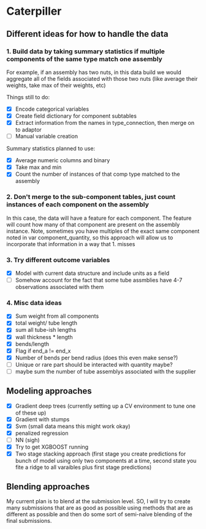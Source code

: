 # Caterpiller

## Different ideas for how to handle the data

### 1. Build data by taking summary statistics if multiple components of the same type match one assembly
For example, if an assembly has two nuts, in this data build we would aggregate all of the fields associated with those two nuts (like average their weights, take max of their weights, etc) 

Things still to do:
- [x] Encode categorical variables
- [x] Create field dictionary for component subtables
- [x] Extract information from the names in type_connection, then merge on to adaptor
- [ ] Manual variable creation

Summary statistics planned to use:
- [x] Average numeric columns and binary
- [x] Take max and min
- [x] Count the number of instances of that comp type matched to the assembly

### 2. Don't merge to the sub-component tables, just count instances of each component on the assembly
In this case, the data will have a feature for each component. The feature will count how many of that component are present on the assembly instance. Note, sometimes you have multiples of the exact same component noted in var component_quantity, so this approach will allow us to incorporate that information in a way that 1. misses

### 3. Try different outcome variables

- [x] Model with current data structure and include units as a field
- [ ] Somehow account for the fact that some tube assmblies have 4-7 observations associated with them

### 4. Misc data ideas
- [x] Sum weight from all components
- [x] total weight/ tube length
- [x] sum all tube-ish lengths
- [x] wall thickness * length
- [x] bends/length
- [x] Flag if end_a != end_x
- [x] Number of bends per bend radius (does this even make sense?)
- [ ] Unique or rare part should be interacted with quantity maybe?
- [ ] maybe sum the number of tube assemblys associated with the supplier

## Modeling approaches
- [x] Gradient deep trees (currently setting up a CV environment to tune one of these up)
- [x] Gradient with stumps
- [x] Svm (small data means this might work okay)
- [x] penalized regression
- [ ] NN (sigh)
- [x] Try to get XGBOOST running
- [x] Two stage stacking approach (first stage you create predictions for bunch of model using only two components at a time, second state you fite a ridge to all varaibles plus first stage predictions)

## Blending approaches
My current plan is to blend at the submission level. SO, I will try to create many submissions that are as good as possible using methods that are as different as possible and then do some sort of semi-naive blending of the final submissions. 


